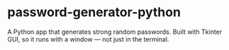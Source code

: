 # password-generator-python
A Python app that generates strong random passwords. Built with Tkinter GUI, so it runs with a window — not just in the terminal.
